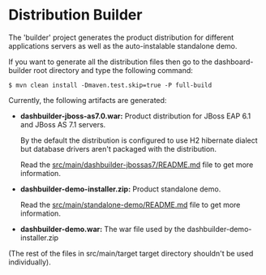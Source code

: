 Distribution Builder
==========================

The 'builder' project generates the product distribution for different applications servers as well as
the auto-instalable standalone demo.

If you want to generate all the distribution files then go to the dashboard-builder root directory and
type the following command:

    $ mvn clean install -Dmaven.test.skip=true -P full-build

Currently, the following artifacts are generated:

* **dashbuilder-jboss-as7.0.war:**  Product distribution for JBoss EAP 6.1 and JBoss AS 7.1 servers.

  By the default the distribution is configured to use H2 hibernate dialect but database drivers aren't packaged with the distribution.

  Read the [src/main/dashbuilder-jbossas7/README.md](https://github.com/droolsjbpm/dashboard-builder/blob/master/builder/src/main/jbossas7/README.md) file to get more information.

* **dashbuilder-demo-installer.zip:** Product standalone demo.

  Read the [src/main/standalone-demo/README.md](https://github.com/droolsjbpm/dashboard-builder/blob/master/builder/src/main/standalone-demo/README.md) file to get more information.


* **dashbuilder-demo.war:** The war file used by the dashbuilder-demo-installer.zip

(The rest of the files in src/main/target target directory shouldn't be used individually).